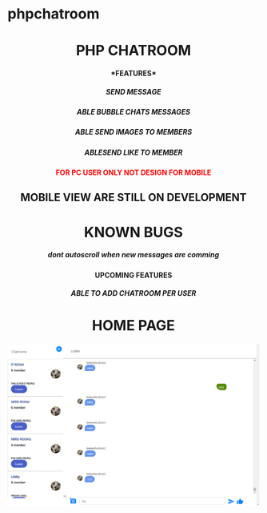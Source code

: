 # phpchatroom
<h1 align="center">
PHP CHATROOM
</h1>
<h4 align="center">
*FEATURES*
</h4>
<h5 align="center">
SEND MESSAGE
</h5>
  <h5 align="center">

ABLE BUBBLE CHATS MESSAGES
</h5>
  
  
  <h5 align="center">
ABLE SEND IMAGES TO MEMBERS
</h5>

  <h5 align="center">
ABLESEND LIKE TO MEMBER
</h5>

  <h4 style="color:red;" align="center">
FOR PC USER ONLY NOT DESIGN FOR MOBILE
</h4>
  <h2 align="center">
MOBILE VIEW ARE STILL ON DEVELOPMENT
</h2>

  <h1 align="center">
KNOWN BUGS
</h1>
 <h5 align="center">

*dont autoscroll when new messages are comming*
 </h5>

 <h4 align="center">

UPCOMING FEATURES
 <h4 align="center">

 <h5 align="center">

ABLE TO ADD CHATROOM PER USER
</h5>



 <h1 align="center">
HOME PAGE 
   </h1>
 <p align="center">
  <img src="https://raw.githubusercontent.com/Datcyx/phpchatroom/main/interface.PNG") width="550">
 

</p>


